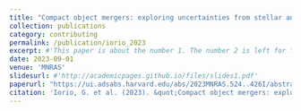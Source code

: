 ```yaml
---
title: "Compact object mergers: exploring uncertainties from stellar and binary evolution with SEVN"
collection: publications
category: contributing
permalink: /publication/iorio_2023
excerpt: #'This paper is about the number 1. The number 2 is left for future work.'
date: 2023-09-01
venue: 'MNRAS'
slidesurl: #'http://academicpages.github.io/files/slides1.pdf'
paperurl: "https://ui.adsabs.harvard.edu/abs/2023MNRAS.524..426I/abstract"
citation: 'Iorio, G. et al. (2023). &quot;Compact object mergers: exploring uncertainties from stellar and binary evolution with SEVN.&quot; <i>MNRAS</i>. DOI:10.1093/mnras/stad1630'
---
```


